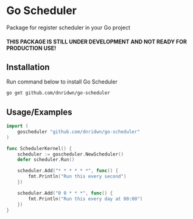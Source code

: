 
# Go Scheduler

Package for register scheduler in your Go project

#### THIS PACKAGE IS STILL UNDER DEVELOPMENT AND NOT READY FOR PRODUCTION USE!
## Installation

Run command below to install Go Scheduler

```bash
go get github.com/dnridwn/go-scheduler
```
    
## Usage/Examples

```go
import (
    goscheduler "github.com/dnridwn/go-scheduler"
)

func SchedulerKernel() {
    scheduler := goscheduler.NewScheduler()
    defer scheduler.Run()

    scheduler.Add("* * * * * *", func() {
        fmt.Println("Run this every second")
    })

    scheduler.Add("0 0 * * *", func() {
        fmt.Println("Run this every day at 00:00")
    })
}
```

